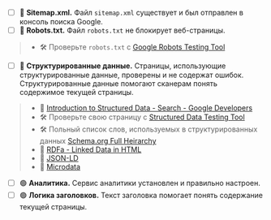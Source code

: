- [ ] 🔴 **Sitemap.xml.** Файл `sitemap.xml` существует и был отправлен в консоль поиска Google.
- [ ] 🔴 **Robots.txt.** Файл `robots.txt` не блокирует веб-страницы.

> - 🛠 Проверьте `robots.txt` с [Google Robots Testing Tool](https://www.google.com/webmasters/tools/robots-testing-tool)

- [ ] 🔴 **Структурированные данные.** Страницы, использующие структурированные данные, проверены и не содержат ошибок. Структурированные данные помогают сканерам понять содержимое текущей страницы.

> - 📖 [Introduction to Structured Data - Search - Google Developers](https://developers.google.com/search/docs/guides/intro-structured-data)
> - 🛠 Проверьте свою страницу с [Structured Data Testing Tool](https://developers.google.com/structured-data/testing-tool/)
> - 🛠 Польный список слов, используемых в структурированных данных [Schema.org Full Heirarchy](http://schema.org/docs/full.html)
> - 📖 [RDFa - Linked Data in HTML](https://rdfa.info/)
> - 📖 [JSON-LD](https://json-ld.org/)
> - 📖 [Microdata](https://www.w3.org/TR/microdata/)

- [ ] 🟢 **Аналитика.** Сервис аналитики установлен и правильно настроен.
- [ ] 🟢 **Логика заголовков.** Текст заголовка помогает понять содержание текущей страницы.
